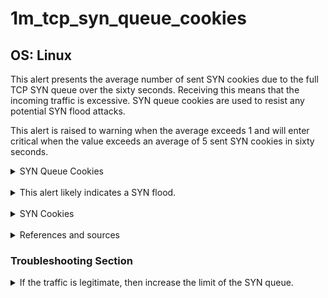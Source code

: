 # 1m_tcp_syn_queue_cookies

## OS: Linux

This alert presents the average number of sent SYN cookies due to the full TCP SYN queue over the
sixty seconds. Receiving this means that the incoming traffic is excessive. SYN queue cookies are
used to resist any potential SYN flood attacks.

This alert is raised to warning when the average exceeds 1 and will enter critical when the
value exceeds an average of 5 sent SYN cookies in sixty seconds.

<details>
<summary>SYN Queue Cookies</summary>

> The SYN Queue stores inbound SYN packets (specifically: struct inet_request_sock). It is
> responsible for sending out SYN+ACK packets and retrying them on timeout.  \
> After transmitting the SYN+ACK, the SYN Queue waits for an ACK packet from the client - the last
> packet in the three-way-handshake. All received ACK packets must first be matched against the
> fully established connection table, and only then against data in the relevant SYN Queue. On
> SYN Queue match, the kernel removes the item from the SYN Queue, successfully creates a full
> connection (specifically: struct inet_sock), and adds it to the Accept Queue.<sup> [1](
> https://blog.cloudflare.com/syn-packet-handling-in-the-wild/) </sup>
</details>

<br>

<details>
<summary>This alert likely indicates a SYN flood.</summary>

> A SYN flood is a form of denial-of-service attack in which an attacker rapidly initiates a
> connection to a server without finalizing the connection. The server has to spend resources
> waiting for half-opened connections, which can consume enough resources to make the system
> unresponsive to legitimate traffic. <sup> [2](https://en.wikipedia.org/wiki/SYN_flood) </sup>
</details>

<br>

<details>
<summary>SYN Cookies</summary>

> SYN cookies are a technique used to resist IP address spoofing attacks. The technique's primary
> inventor, Daniel J. Bernstein, defines SYN cookies as "particular choices of initial TCP sequence
> numbers by TCP servers." In particular, the use of SYN cookies allows a server to avoid dropping
> connections when the SYN queue fills up. Instead of storing additional connections, a SYN queue
> entry is encoded into the sequence number sent in the SYN+ACK response. If the server then
> receives a subsequent ACK response from the client with the incremented sequence number, then the
> server is able to reconstruct the SYN queue entry using information encoded in the TCP
> sequence number and proceed as usual with the connection. <sup> [3](
> https://en.wikipedia.org/wiki/SYN_cookies) </sup>
</details>

<br>

<details>
  <summary>References and sources</summary>

1. [SYN packet handling](https://blog.cloudflare.com/syn-packet-handling-in-the-wild/)
2. [SYN Floods](https://en.wikipedia.org/wiki/SYN_flood)
3. [SYN Cookies](https://en.wikipedia.org/wiki/SYN_cookies)
4. [ip-sysctl.txt](https://www.kernel.org/doc/Documentation/networking/ip-sysctl.txt)
5. [Transmission Control Protocol](https://en.wikipedia.org/wiki/Transmission_Control_Protocol)

</details>

### Troubleshooting Section

<details>
<summary>If the traffic is legitimate, then increase the limit of the SYN queue.</summary>

If you can determine that the traffic is legitimate, consider expanding the limit of the SYN
queue through configuration;  \
*(If the traffic is not legitimate, then this is not safe! You will 
expose more resources to an attacker if the traffic is not legitimate.)*

1. Open the /etc/sysctl.conf file and look for the entry "net.core.somaxconn". This value will
   affect both SYN and accept queue limits on newer Linux systems.
2. Set the value accordingly (By default it is set to 128) `net.core.somaxconn=128` (if the value
   doesn't exist, append it to the file)
3. Save your changes and run;
   ```
   root@netdata~ #sysctl -p 
   ```
   to apply the changes.

> Note: Netdata strongly suggests knowing exactly what you are configuring before making system
> changes.
</details>

